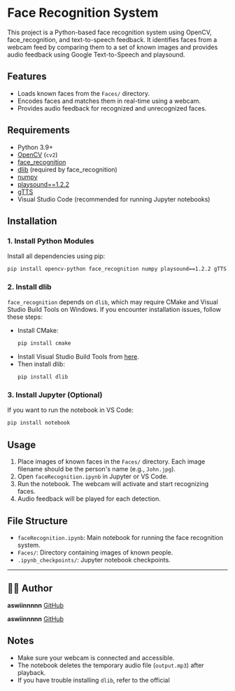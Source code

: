 # Face Recognition System

This project is a Python-based face recognition system using OpenCV, face_recognition, and text-to-speech feedback. It identifies faces from a webcam feed by comparing them to a set of known images and provides audio feedback using Google Text-to-Speech and playsound.

## Features

- Loads known faces from the `Faces/` directory.
- Encodes faces and matches them in real-time using a webcam.
- Provides audio feedback for recognized and unrecognized faces.

## Requirements

- Python 3.9+
- [OpenCV](https://pypi.org/project/opencv-python/) (`cv2`)
- [face_recognition](https://pypi.org/project/face-recognition/)
- [dlib](https://pypi.org/project/dlib/) (required by face_recognition)
- [numpy](https://pypi.org/project/numpy/)
- [playsound==1.2.2](https://pypi.org/project/playsound/)
- [gTTS](https://pypi.org/project/gTTS/)
- Visual Studio Code (recommended for running Jupyter notebooks)

## Installation

### 1. Install Python Modules

Install all dependencies using pip:

```sh
pip install opencv-python face_recognition numpy playsound==1.2.2 gTTS
```

### 2. Install dlib

`face_recognition` depends on `dlib`, which may require CMake and Visual Studio Build Tools on Windows. If you encounter installation issues, follow these steps:

- Install CMake:
  ```sh
  pip install cmake
  ```
- Install Visual Studio Build Tools from [here](https://visualstudio.microsoft.com/visual-cpp-build-tools/).
- Then install dlib:
  ```sh
  pip install dlib
  ```

### 3. Install Jupyter (Optional)

If you want to run the notebook in VS Code:
```sh
pip install notebook
```

## Usage

1. Place images of known faces in the `Faces/` directory. Each image filename should be the person's name (e.g., `John.jpg`).
2. Open `faceRecognition.ipynb` in Jupyter or VS Code.
3. Run the notebook. The webcam will activate and start recognizing faces.
4. Audio feedback will be played for each detection.

## File Structure

- `faceRecognition.ipynb`: Main notebook for running the face recognition system.
- `Faces/`: Directory containing images of known people.
- `.ipynb_checkpoints/`: Jupyter notebook checkpoints.


---

## 🧑‍💻 Author

**aswiinnnnn**
[GitHub](https://github.com/aswiinnnnn)

**aswiinnnnn**
[GitHub](https://github.com/aswiinnnnn)



## Notes

- Make sure your webcam is connected and accessible.
- The notebook deletes the temporary audio file (`output.mp3`) after playback.
- If you have trouble installing `dlib`, refer to the official 
